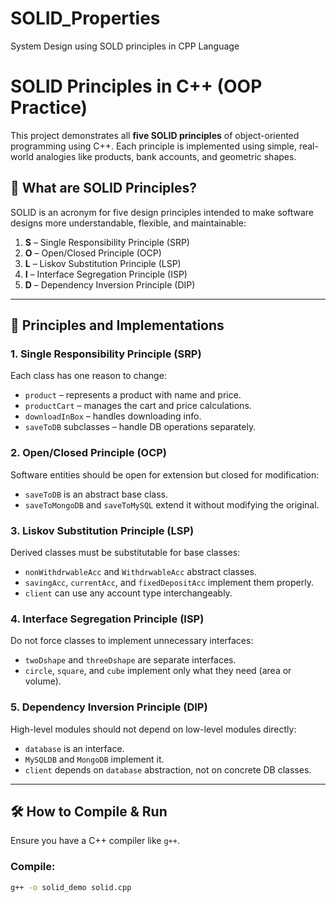 # SOLID_Properties
System Design using SOLD principles in CPP Language

# SOLID Principles in C++ (OOP Practice)

This project demonstrates all **five SOLID principles** of object-oriented programming using C++. Each principle is implemented using simple, real-world analogies like products, bank accounts, and geometric shapes.

## 🔰 What are SOLID Principles?

SOLID is an acronym for five design principles intended to make software designs more understandable, flexible, and maintainable:

1. **S** – Single Responsibility Principle (SRP)
2. **O** – Open/Closed Principle (OCP)
3. **L** – Liskov Substitution Principle (LSP)
4. **I** – Interface Segregation Principle (ISP)
5. **D** – Dependency Inversion Principle (DIP)

---

## 🧠 Principles and Implementations

### 1. Single Responsibility Principle (SRP)
Each class has one reason to change:
- `product` – represents a product with name and price.
- `productCart` – manages the cart and price calculations.
- `downloadInBox` – handles downloading info.
- `saveToDB` subclasses – handle DB operations separately.

### 2. Open/Closed Principle (OCP)
Software entities should be open for extension but closed for modification:
- `saveToDB` is an abstract base class.
- `saveToMongoDB` and `saveToMySQL` extend it without modifying the original.

### 3. Liskov Substitution Principle (LSP)
Derived classes must be substitutable for base classes:
- `nonWithdrwableAcc` and `WithdrwableAcc` abstract classes.
- `savingAcc`, `currentAcc`, and `fixedDepositAcc` implement them properly.
- `client` can use any account type interchangeably.

### 4. Interface Segregation Principle (ISP)
Do not force classes to implement unnecessary interfaces:
- `twoDshape` and `threeDshape` are separate interfaces.
- `circle`, `square`, and `cube` implement only what they need (area or volume).

### 5. Dependency Inversion Principle (DIP)
High-level modules should not depend on low-level modules directly:
- `database` is an interface.
- `MySQLDB` and `MongoDB` implement it.
- `client` depends on `database` abstraction, not on concrete DB classes.

---

## 🛠️ How to Compile & Run

Ensure you have a C++ compiler like `g++`.

### Compile:
```bash
g++ -o solid_demo solid.cpp
